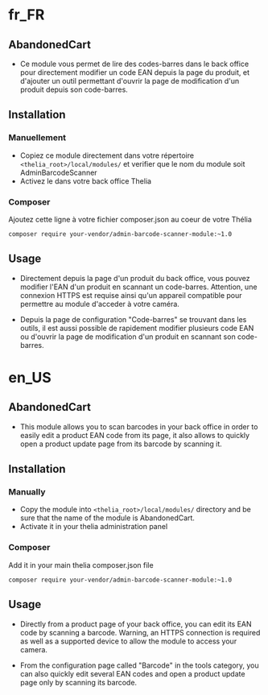 # fr_FR
## AbandonedCart

* Ce module vous permet de lire des codes-barres dans le back office pour directement modifier un code EAN depuis la page du produit, et d'ajouter un outil permettant
d'ouvrir la page de modification d'un produit depuis son code-barres.

## Installation

### Manuellement

* Copiez ce module directement dans votre répertoire ```<thelia_root>/local/modules/``` et verifier que le nom du module soit AdminBarcodeScanner
* Activez le dans votre back office Thelia

### Composer

Ajoutez cette ligne à votre fichier composer.json au coeur de votre Thélia

```
composer require your-vendor/admin-barcode-scanner-module:~1.0
```

## Usage

* Directement depuis la page d'un produit du back office, vous pouvez modifier l'EAN d'un produit en scannant un code-barres. Attention, une connexion HTTPS est requise
ainsi qu'un appareil compatible pour permettre au module d'acceder à votre caméra.

* Depuis la page de configuration "Code-barres" se trouvant dans les outils, il est aussi possible de rapidement modifier plusieurs code EAN ou d'ouvrir la page de modification d'un produit en scannant son code-barres.

# en_US
## AbandonedCart

* This module allows you to scan barcodes in your back office in order to easily edit a product EAN code from its page, it also allows to quickly open a product update page from its barcode by scanning it.

## Installation

### Manually

* Copy the module into ```<thelia_root>/local/modules/``` directory and be sure that the name of the module is AbandonedCart.
* Activate it in your thelia administration panel

### Composer

Add it in your main thelia composer.json file

```
composer require your-vendor/admin-barcode-scanner-module:~1.0
```

## Usage

* Directly from a product page of your back office, you can edit its EAN code by scanning a barcode. Warning, an HTTPS connection is required as well as a supported device to allow the module to access your camera.

* From the configuration page called "Barcode" in the tools category, you can also quickly edit several EAN codes and open a product update page only by scanning its barcode.
